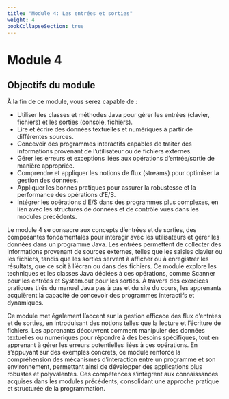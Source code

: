 ```yaml
---
title: "Module 4: Les entrées et sorties"
weight: 4
bookCollapseSection: true
---
```


# Module 4

## Objectifs du module

À la fin de ce module, vous serez capable de :

- Utiliser les classes et méthodes Java pour gérer les entrées (clavier, fichiers) et les sorties (console, fichiers).
- Lire et écrire des données textuelles et numériques à partir de différentes sources.
- Concevoir des programmes interactifs capables de traiter des informations provenant de l’utilisateur ou de fichiers externes.
- Gérer les erreurs et exceptions liées aux opérations d’entrée/sortie de manière appropriée.
- Comprendre et appliquer les notions de flux (streams) pour optimiser la gestion des données.
- Appliquer les bonnes pratiques pour assurer la robustesse et la performance des opérations d’E/S.
- Intégrer les opérations d’E/S dans des programmes plus complexes, en lien avec les structures de données et de contrôle vues dans les modules précédents.

Le module 4 se consacre aux concepts d’entrées et de sorties, des composantes fondamentales pour interagir avec les utilisateurs et gérer les données dans un programme Java. Les entrées permettent de collecter des informations provenant de sources externes, telles que les saisies clavier ou les fichiers, tandis que les sorties servent à afficher ou à enregistrer les résultats, que ce soit à l’écran ou dans des fichiers. Ce module explore les techniques et les classes Java dédiées à ces opérations, comme Scanner pour les entrées et System.out pour les sorties. À travers des exercices pratiques tirés du manuel Java pas à pas et du site du cours, les apprenants acquièrent la capacité de concevoir des programmes interactifs et dynamiques.

Ce module met également l’accent sur la gestion efficace des flux d’entrées et de sorties, en introduisant des notions telles que la lecture et l’écriture de fichiers. Les apprenants découvrent comment manipuler des données textuelles ou numériques pour répondre à des besoins spécifiques, tout en apprenant à gérer les erreurs potentielles liées à ces opérations. En s’appuyant sur des exemples concrets, ce module renforce la compréhension des mécanismes d’interaction entre un programme et son environnement, permettant ainsi de développer des applications plus robustes et polyvalentes. Ces compétences s’intègrent aux connaissances acquises dans les modules précédents, consolidant une approche pratique et structurée de la programmation.